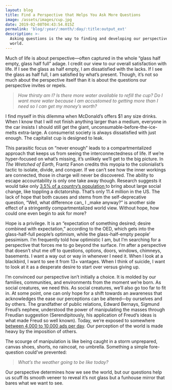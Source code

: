 ```yaml
---
layout: blog
title: Find a Perspective that Helps You Ask More Questions
image: /assets/images/cup.jpg
date: 2019-02-08T04:43:54.015Z
permalink: 'blog/:year/:month/:day/:title:output_ext'
description: >-
  Asking questions is the way to finding and developing our perspective of the
  world.
---
```

Much of life is about perspective—often captured in the whole “glass half empty, glass half full” adage. I credit our view to our overall satisfaction with life. If I see the glass as half empty, I am dissatisfied with the lacks. If I see the glass as half full, I am satisfied by what’s present. Though, it’s not so much about the perspective itself than it is about the questions our perspective invites or repels.

> _How thirsty am I? Is there more water available to refill the cup? Do I want more water because I am accustomed to getting more than I need so I can get my money’s worth?_

 I find myself in this dilemma when McDonald’s offers $1 any size drinks. When I know that I will not finish anything larger than a medium, everyone in the car insists I should still get the giant, unconsumable-before-the-ice-melts extra-large. A consumerist society is always dissatisfied with just enough. The capitalist cup is designed to leak.



This parasitic focus on “never enough” leads to a compartmentalized approach that keeps us from seeing the interconnectedness of life. If we’re hyper-focused on what’s missing, it’s unlikely we’ll get to the big picture. In _The Wretched of Earth_, Frantz Fanon credits this myopia to the colonialist’s tactic to isolate, divide, and conquer. If we can’t see how the inner workings are connected, those in charge will never be discovered. The ability to escape accountability is only one take away though. Research suggests it would take only [3.5% of a country’s population ](https://www.theguardian.com/commentisfree/2017/feb/01/worried-american-democracy-study-activist-techniques)to bring about large social change, like toppling a dictatorship. That’s only 11.4 million in the US. The lack of hope that both causes and stems from the self-deprecative question, “Well, what difference can_ I _make anyway?” is another side effect of a stringently compartmentalized world view. Without hope, how could one even begin to ask for more?



Hope is a privilege. It is an “expectation of something desired; desire combined with expectation,” according to the OED, which gets into the glass-half-full people’s optimism, while the glass-half-empty people’ pessimism. I’m frequently told how optimistic I am, but I’m searching for a perspective that forces me to go beyond the surface. I’m after a perspective that doesn’t shut me off to questions, options, doors, windows, chimneys, basements. I want a way out or way in whenever I need it. When I look at a blackbird, I want to see it from 13+ vantages. When I think of suicide, I want to look at it as a desperate desire to start over versus giving up.  



I’m convinced our perspective isn’t initially a choice. It is molded by our families, communities, and environments from the moment we’re born. As social creatures, we need this. As social creatures, we’ll also go too far to fit in. At some point, one can only hope for a shift towards an awareness that acknowledges the ease our perceptions can be altered—by ourselves and by others. The grandfather of public relations, Edward Bernays, Sigmund Freud’s nephew, understood the power of manipulating the masses through Freudian suggestion (Serendipitously, his application of Freud’s ideas is what made Freud so well known). Today, we’re exposed to somewhere [between 4,000 to 10,000 ads per day](https://www.forbes.com/sites/forbesagencycouncil/2017/08/25/finding-brand-success-in-the-digital-world/#7d05283a626e). Our perception of the world is made heavy by the imposition of others. 



The scourge of manipulation is like being caught in a storm unprepared, canvas shoes, shorts, no raincoat, no umbrella. Something a simple fore-question could’ve prevented: 

> _What’s the weather going to be like today?_
>
>  

Our perspective determines how we see the world, but our questions help us scuff its smooth veneer to reveal it’s not glass but a funhouse mirror that bares what we want to see.
